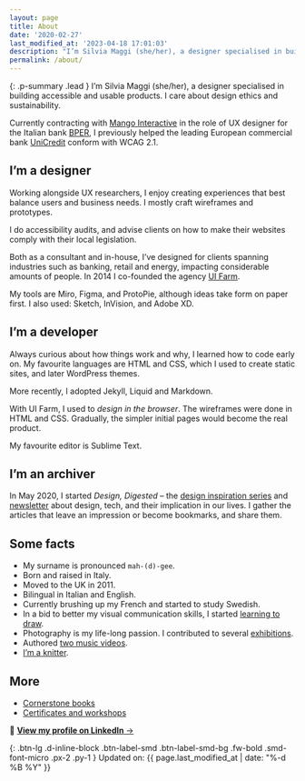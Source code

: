 ```yaml
---
layout: page
title: About
date: '2020-02-27'
last_modified_at: '2023-04-18 17:01:03'
description: "I’m Silvia Maggi (she/her), a designer specialised in building accessible and usable products. Curator of the inspiration series Design, Digested."
permalink: /about/
---
```

{: .p-summary .lead }
I’m Silvia Maggi (she/her), a designer specialised in building accessible and usable products. I care about design ethics and sustainability.

Currently contracting with [Mango Interactive](https://mangointeractive.it/) in the role of UX designer for the Italian bank [BPER](https://www.bper.it/), I previously helped the leading European commercial bank [UniCredit](https://www.unicredit.it) conform with WCAG 2.1. 

## I’m a designer

Working alongside UX researchers, I enjoy creating experiences that best balance users and business needs. I mostly craft wireframes and prototypes.

I do accessibility audits, and advise clients on how to make their websites comply with their local legislation.

Both as a consultant and in-house, I’ve designed for clients spanning industries such as banking, retail and energy, impacting considerable amounts of people. In 2014 I co-founded the agency [UI Farm](https://web.archive.org/web/20180314165034/http://uifarm.co.uk/). 

My tools are Miro, Figma, and ProtoPie, although ideas take form on paper first. I also used: Sketch, InVision, and Adobe XD.

## I’m a developer

Always curious about how things work and why, I learned how to code early on. My favourite languages are HTML and CSS, which I used to create static sites, and later WordPress themes. 

More recently, I adopted Jekyll, Liquid and Markdown. 

With UI Farm, I used to *design in the browser*. The wireframes were done in HTML and CSS. Gradually, the simpler initial pages would become the real product.

My favourite editor is Sublime Text.

## I’m an archiver

In May 2020, I started *Design, Digested* – the [design inspiration series](/category/design-digested/) and [newsletter](/newsletter/) about design, tech, and their implication in our lives. I gather the articles that leave an impression or become bookmarks, and share them.

## Some facts

- My surname is pronounced `mah-(d)-gee`.
- Born and raised in Italy.
- Moved to the UK in 2011.
- Bilingual in Italian and English.
- Currently brushing up my French and started to study Swedish.
- In a bid to better my visual communication skills, I started [learning to draw](/drawing/learning-to-draw/).
- Photography is my life-long passion. I contributed to several [exhibitions](/exhibitions/).
- Authored [two music videos](/projects/after-1989-a-trip-to-freedom/). 
- [I’m a knitter](/personal/back-to-knitting/).

## More

- [Cornerstone books](/books/)
- [Certificates and workshops](/certificates/)

<div class="my-5">
  <p class="text-center">🔗 <a href="https://www.linkedin.com/in/silviamaggi/"><strong>View my profile on LinkedIn</strong>&nbsp;→</a></p>
</div>

{: .btn-lg .d-inline-block .btn-label-smd .btn-label-smd-bg .fw-bold .smd-font-micro .px-2 .py-1 }
Updated on: {{ page.last_modified_at | date: "%-d %B %Y" }}